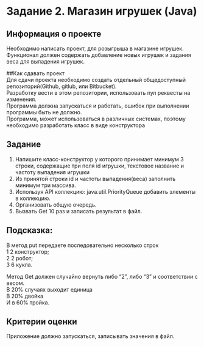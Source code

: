 # Задание 2. Магазин игрушек (Java)  
## Информация о проекте  
Необходимо написать проект, для розыгрыша в магазине игрушек.  
Функционал должен содержать добавление новых игрушек и задания веса для выпадения
игрушек.  

##Как сдавать проект  
Для сдачи проекта необходимо создать отдельный общедоступный
репозиторий(Github, gitlub, или Bitbucket).  
Разработку вести в этом репозитории, использовать пул реквесты на изменения.  
Программа должна запускаться и работать, ошибок при выполнении программы быть не должно.  
Программа, может использоваться в различных системах, поэтому необходимо разработать класс в виде конструктора  

## Задание  
1) Напишите класс-конструктор у которого принимает минимум 3 строки, содержащие три поля id игрушки, текстовое название и частоту выпадения
игрушки
2) Из принятой строки id и частоты выпадения(веса) заполнить минимум три массива.  
3) Используя API коллекцию: java.util.PriorityQueue добавить элементы в коллекцию.  
4) Организовать общую очередь.
5) Вызвать Get 10 раз и записать результат в файл.
   
## Подсказка:  
В метод put передаете последовательно несколько строк  
1 2 конструктор;  
2 2 робот;  
3 6 кукла.  

Метод Get должен случайно вернуть либо “2”, либо “3” и соответствии с весом.  
В 20% случаях выходит единица  
В 20% двойка  
И в 60% тройка.  

## Критерии оценки  
Приложение должно запускаться, записывать значения в файл.  

